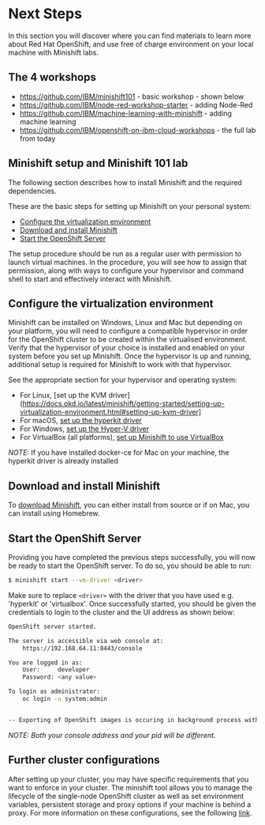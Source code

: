 # Next Steps

In this section you will discover where you can find materials to learn more about Red Hat OpenShift, and use free of charge environment on your local machine with Minishift labs.

## The 4 workshops

* ​https://github.com/IBM/minishift101 - basic workshop - shown below
* https://github.com/IBM/node-red-workshop-starter - adding Node-Red
* https://github.com/IBM/machine-learning-with-minishift - adding machine learning
* https://github.com/IBM/openshift-on-ibm-cloud-workshops - the full lab from today

## Minishift setup and Minishift 101 lab

The following section describes how to install Minishift and the required dependencies.

These are the basic steps for setting up Minishift on your personal system:

- [Configure the virtualization environment](https://github.com/IBM/minishift101/blob/master/workshop/#configure-the-virtualization-environment)
- [Download and install Minishift](https://github.com/IBM/minishift101/blob/master/workshop/#download-and-install-minishift)
- [Start the OpenShift Server](https://github.com/IBM/minishift101/blob/master/workshop/#start-the-openshift-server)

The setup procedure should be run as a regular user with permission to launch virtual machines. In the procedure, you will see how to assign that permission, along with ways to configure your hypervisor and command shell to start and effectively interact with Minishift.

## Configure the virtualization environment

Minishift can be installed on Windows, Linux and Mac but depending on your platform, you will need to configure a compatible hypervisor in order for the OpenShift cluster to be created within the virtualised environment. Verify that the hypervisor of your choice is installed and enabled on your system before you set up Minishift. Once the hypervisor is up and running, additional setup is required for Minishift to work with that hypervisor.

See the appropriate section for your hypervisor and operating system:
* For Linux, [set up the KVM driver](https://docs.okd.io/latest/minishift/getting-started/setting-up-virtualization-environment.html#setting-up-kvm-driver]
* For macOS, [set up the hyperkit driver](https://docs.okd.io/latest/minishift/getting-started/setting-up-virtualization-environment.html#setting-up-hyperkit-driver)
* For Windows, [set up the Hyper-V driver](https://docs.okd.io/latest/minishift/getting-started/setting-up-virtualization-environment.html#setting-up-hyperkit-driver)
* For VirtualBox (all platforms), [set up Minishift to use VirtualBox](https://docs.okd.io/latest/minishift/getting-started/setting-up-virtualization-environment.html#setting-up-virtualbox-driver)

*NOTE:* If you have installed docker-ce for Mac on your machine, the hyperkit driver is already installed
## Download and install Minishift

To [download Minishift](https://docs.okd.io/latest/minishift/getting-started/installing.html), you can either install from source or if on Mac, you can install using Homebrew.
## Start the OpenShift Server

Providing you have completed the previous steps successfully, you will now be ready to start the OpenShift server. To do so, you should be able to run:
```bash
$ minishift start --vm-driver <driver>
```
Make sure to replace `<driver>` with the driver that you have used e.g. 'hyperkit' or 'virtualbox'. Once successfully started, you should be given the credentials to login to the cluster and the UI address as shown below:

```bash
OpenShift server started.

The server is accessible via web console at:
    https://192.168.64.11:8443/console

You are logged in as:
    User:     developer
    Password: <any value>

To login as administrator:
    oc login -u system:admin


-- Exporting of OpenShift images is occuring in background process with pid 5703.
```

*NOTE: Both your console address and your pid will be different.*

## Further cluster configurations

After setting up your cluster, you may have specific requirements that you want to enforce in your cluster. The minishift tool allows you to manage the lifecycle of the single-node OpenShift cluster as well as set environment variables, persistent storage and proxy options if your machine is behind a proxy. For more information on these configurations, see the following [link](https://docs.okd.io/latest/minishift/using/basic-usage.html#runtime-options).
